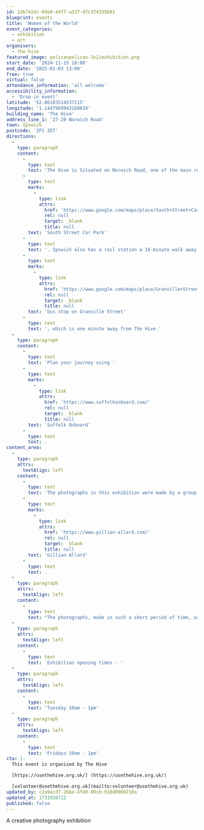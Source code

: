 ```yaml
---
id: 1db742dc-69e9-44f7-a337-d7c374335b91
blueprint: events
title: 'Women of the World'
event_categories:
  - exhibition
  - art
organisers:
  - the-hive
featured_image: pelicanpelican-3x2/exhibition.png
start_date: '2024-11-15 10:00'
end_date: '2025-01-03 13:00'
free: true
virtual: false
attendance_information: 'all welcome'
accessibility_information:
  - 'Drop-in event'
latitude: '52.06103514537215'
longitude: '1.1447969943168634'
building_name: 'The Hive'
address_line_1: '27-29 Norwich Road'
town: Ipswich
postcode: 'IP1 2ET'
directions:
  -
    type: paragraph
    content:
      -
        type: text
        text: 'The Hive is Situated on Norwich Road, one of the main roads into Ipswich, with the closest parking being the '
      -
        type: text
        marks:
          -
            type: link
            attrs:
              href: 'https://www.google.com/maps/place/South+Street+Car+Park/@52.0612384,1.143093,18.06z/data=!4m22!1m16!4m15!1m6!1m2!1s0x47d9a110e1d478a5:0x43897233bab1bdf4!2sThe+Hive+Ipswich+CIC,+Norwich+Road,+Ipswich!2m2!1d1.144487!2d52.0610108!1m6!1m2!1s0x47d9a1cc7b806739:0x689ee9824284fede!2sGranville+Street,+Ipswich+IP1+2NL!2m2!1d1.1441074!2d52.0613377!3e3!3m4!1s0x0:0x30a88646622494df!8m2!3d52.061446!4d1.1448369'
              rel: null
              target: _blank
              title: null
        text: 'South Street Car Park'
      -
        type: text
        text: '. Ipswich also has a rail station a 16-minute walk away and a '
      -
        type: text
        marks:
          -
            type: link
            attrs:
              href: 'https://www.google.com/maps/place/Granville+Street/@52.0612707,1.1435665,18.69z/data=!4m5!3m4!1s0x47d9a1cc7b806739:0x689ee9824284fede!8m2!3d52.0613377!4d1.1441074'
              rel: null
              target: _blank
              title: null
        text: 'bus stop on Granville Street'
      -
        type: text
        text: ', which is one minute away from The Hive.'
  -
    type: paragraph
    content:
      -
        type: text
        text: 'Plan your journey using '
      -
        type: text
        marks:
          -
            type: link
            attrs:
              href: 'https://www.suffolkonboard.com/'
              rel: null
              target: _blank
              title: null
        text: 'Suffolk Onboard'
      -
        type: text
        text: .
content_area:
  -
    type: paragraph
    attrs:
      textAlign: left
    content:
      -
        type: text
        text: 'The photographs in this exhibition were made by a group of women who took part in a series of photography workshops led by '
      -
        type: text
        marks:
          -
            type: link
            attrs:
              href: 'https://www.gillian-allard.com/'
              rel: null
              target: _blank
              title: null
        text: 'Gillian Allard'
      -
        type: text
        text: .
  -
    type: paragraph
    attrs:
      textAlign: left
    content:
      -
        type: text
        text: "The photographs, made in such a short period of time, are a testament to each person's 'can do' attitude and celebrate their ingenuity, personality, creativity, and enthusiasm. It shows what can be achieved when we create together."
  -
    type: paragraph
    attrs:
      textAlign: left
    content:
      -
        type: text
        text: 'Exhibition opening times - '
  -
    type: paragraph
    attrs:
      textAlign: left
    content:
      -
        type: text
        text: 'Tuesday 10am - 1pm'
  -
    type: paragraph
    attrs:
      textAlign: left
    content:
      -
        type: text
        text: 'Fridays 10am - 1pm'
cta: |-
  This event is organised by The Hive

  [https://usethehive.org.uk/] (https://usethehive.org.uk/)

  [volunteer@usethehive.org.uk](mailto:volunteer@usethehive.org.uk)
updated_by: c2a9acd7-26be-4f49-89cb-918d0960210a
updated_at: 1731926712
published: false
---
```

A creative photography exhibition